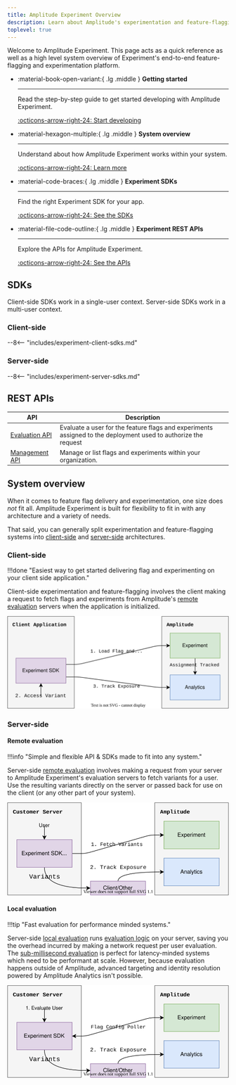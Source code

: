 ```yaml
---
title: Amplitude Experiment Overview
description: Learn about Amplitude's experimentation and feature-flagging platform.
toplevel: true
---
```


Welcome to Amplitude Experiment. This page acts as a quick reference as well as a high level system overview of Experiment's end-to-end feature-flagging and experimentation platform.

<div class="grid cards" markdown>

- :material-book-open-variant:{ .lg .middle } __Getting started__

    ---

    Read the step-by-step guide to get started developing with Amplitude Experiment.

    [:octicons-arrow-right-24: Start developing](../experiment/guides/getting-started/index.md)

- :material-hexagon-multiple:{ .lg .middle } __System overview__

    ---

    Understand about how Amplitude Experiment works within your system.

    [:octicons-arrow-right-24: Learn more](#system-overview)

- :material-code-braces:{ .lg .middle } __Experiment SDKs__

    ---

    Find the right Experiment SDK for your app.

    [:octicons-arrow-right-24: See the SDKs](#sdks)

- :material-file-code-outline:{ .lg .middle } __Experiment REST APIs__

    ---

    Explore the APIs for Amplitude Experiment.

    [:octicons-arrow-right-24: See the APIs](#rest-apis)

</div>

## SDKs

Client-side SDKs work in a single-user context. Server-side SDKs work in a multi-user context.

### Client-side

--8<-- "includes/experiment-client-sdks.md"

### Server-side

--8<-- "includes/experiment-server-sdks.md"

## REST APIs

| API | Description |
| --- | --- |
| [Evaluation API](apis/evaluation-api.md) | Evaluate a user for the feature flags and experiments assigned to the deployment used to authorize the request |
| [Management API](apis/management-api/index.md) | Manage or list flags and experiments within your organization. |

## System overview
<!-- vale Amplitude.Contractions = NO-->
When it comes to feature flag delivery and experimentation, one size does _not_ fit all. Amplitude Experiment is built for flexibility to fit in with any architecture and a variety of needs.
<!-- vale Amplitude.Contractions = YES-->
That said, you can generally split experimentation and feature-flagging systems into [client-side](#client-side) and [server-side](#server-side) architectures.

### Client-side

!!!done "Easiest way to get started delivering flag and experimenting on your client side application."

Client-side experimentation and feature-flagging involves the client making a request to fetch flags and experiments from Amplitude's [remote evaluation](./general/evaluation/remote-evaluation.md) servers when the application is initialized.

![Client-side experimentation diagram.](../assets/images/experiment/client-side-overview.drawio.svg)

### Server-side

#### Remote evaluation

!!!info "Simple and flexible API & SDKs made to fit into any system."

<!-- !!!caution "May have trouble scaling in high volume systems." -->

Server-side [remote evaluation](./general/evaluation/remote-evaluation.md) involves making a request from your server to Amplitude Experiment's evaluation servers to fetch variants for a user. Use the resulting variants directly on the server or passed back for use on the client (or any other part of your system).

![Server-side remote evaluation experimentation diagram.](../assets/images/experiment/server-side-remote-overview.drawio.svg)

#### Local evaluation

!!!tip "Fast evaluation for performance minded systems."

<!-- !!!caution "Unable to utilized advanced targeting powered by historical analytics data." -->

Server-side [local evaluation](./general/evaluation/local-evaluation.md) runs [evaluation logic](./general/evaluation/implementation.md) on your server, saving you the overhead incurred by making a network request per user evaluation. The [sub-millisecond evaluation](./general/performance-and-caching.md#local-evaluation) is perfect for latency-minded systems which need to be performant at scale. However, because evaluation happens outside of Amplitude, advanced targeting and identity resolution powered by Amplitude Analytics isn't possible.

![Client-side local evaluation experimentation diagram.](../assets/images/experiment/server-side-local-overview.drawio.svg)
